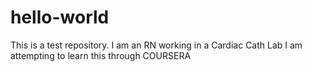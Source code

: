# hello-world
This is a test repository.
I am an RN working in a Cardiac Cath Lab
I am attempting to learn this through COURSERA
